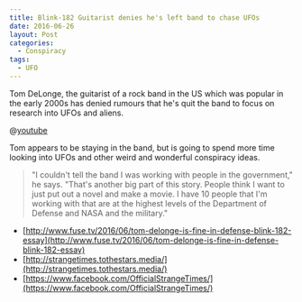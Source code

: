```yaml
---
title: Blink-182 Guitarist denies he's left band to chase UFOs
date: 2016-06-26
layout: Post
categories:
  - Conspiracy
tags:
  - UFO
---
```


Tom DeLonge, the guitarist of a rock band in the US which was popular in the early 2000s has denied rumours that he's quit the band to focus on research into UFOs and aliens.

<!-- more -->

@[youtube](https://youtu.be/heUCtu_fq18)

Tom appears to be staying in the band, but is going to spend more time looking into UFOs and other weird and wonderful conspiracy ideas.

> "I couldn't tell the band I was working with people in the government," he says. "That's another big part of this story. People think I want to just put out a novel and make a movie. I have 10 people that I'm working with that are at the highest levels of the Department of Defense and NASA and the military."

- [http://www.fuse.tv/2016/06/tom-delonge-is-fine-in-defense-blink-182-essay](http://www.fuse.tv/2016/06/tom-delonge-is-fine-in-defense-blink-182-essay)
- [http://strangetimes.tothestars.media/](http://strangetimes.tothestars.media/)
- [https://www.facebook.com/OfficialStrangeTimes/](https://www.facebook.com/OfficialStrangeTimes/)
